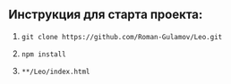 ## Инструкция для старта проекта:

1. `git clone https://github.com/Roman-Gulamov/Leo.git`

2. `npm install`

3. `**/Leo/index.html`
